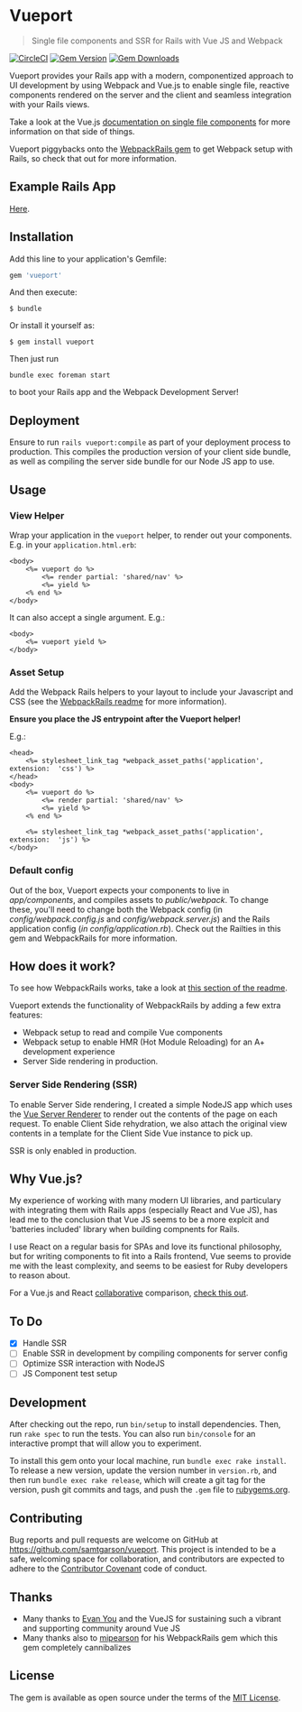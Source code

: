 # Vueport
>Single file components and SSR for Rails with Vue JS and Webpack

[![CircleCI](https://img.shields.io/circleci/project/github/samtgarson/vueport.svg)](https://circleci.com/gh/samtgarson/vueport) [![Gem Version](https://img.shields.io/gem/v/vueport.svg)](https://rubygems.org/gems/vueport) [![Gem Downloads](https://img.shields.io/gem/dt/vueport.svg)](https://rubygems.org/gems/vueport)

Vueport provides your Rails app with a modern, componentized approach to UI development by using Webpack and Vue.js to enable single file, reactive components rendered on the server and the client and seamless integration with your Rails views.

Take a look at the Vue.js [documentation on single file components](https://vuejs.org/guide/single-file-components.html) for more information on that side of things.

Vueport piggybacks onto the [WebpackRails gem](https://github.com/mipearson/webpack-rails) to get Webpack setup with Rails, so check that out for more information.

## Example Rails App

[Here](https://github.com/samtgarson/vueport-example).

## Installation

Add this line to your application's Gemfile:

```ruby
gem 'vueport'
```

And then execute:

    $ bundle

Or install it yourself as:

    $ gem install vueport

Then just run 

```
bundle exec foreman start
```

to boot your Rails app and the Webpack Development Server!

## Deployment

Ensure to run `rails vueport:compile` as part of your deployment process to production. This compiles the production version of your client side bundle, as well as compiling the server side bundle for our Node JS app to use.

## Usage

### View Helper

Wrap your application in the `vueport` helper, to render out your components. E.g. in your `application.html.erb`:

```erb
<body>
    <%= vueport do %>
        <%= render partial: 'shared/nav' %>
        <%= yield %>
    <% end %>
</body>
```

It can also accept a single argument. E.g.:

```erb
<body>
    <%= vueport yield %>
</body>
```

### Asset Setup

Add the Webpack Rails helpers to your layout to include your Javascript and CSS (see the [WebpackRails readme](https://github.com/mipearson/webpack-rails) for more information).

**Ensure you place the JS entrypoint after the Vueport helper!**

E.g.:

```erb
<head>
    <%= stylesheet_link_tag *webpack_asset_paths('application', extension:  'css') %>
</head>
<body>
    <%= vueport do %>
        <%= render partial: 'shared/nav' %>
        <%= yield %>
    <% end %>

    <%= stylesheet_link_tag *webpack_asset_paths('application', extension:  'js') %>
</body>
```

### Default config

Out of the box, Vueport expects your components to live in _app/components_, and compiles assets to _public/webpack_. To change these, you'll need to change both the Webpack config (in _config/webpack.config.js_ and _config/webpack.server.js_) and the Rails application config (_in config/application.rb_). Check out the Railties in this gem and WebpackRails for more information.

## How does it work?

To see how WebpackRails works, take a look at [this section of the readme](https://github.com/mipearson/webpack-rails#how-it-works).

Vueport extends the functionality of WebpackRails by adding a few extra features:

- Webpack setup to read and compile Vue components
- Webpack setup to enable HMR (Hot Module Reloading) for an A+ development experience
- Server Side rendering in production.

### Server Side Rendering (SSR)

To enable Server Side rendering, I created a simple NodeJS app which uses the [Vue Server Renderer](https://www.npmjs.com/package/vue-server-renderer) to render out the contents of the page on each request. To enable Client Side rehydration, we also attach the original view contents in a template for the Client Side Vue instance to pick up.

SSR is only enabled in production.

## Why Vue.js?

My experience of working with many modern UI libraries, and particulary with integrating them with Rails apps (especially React and Vue JS), has lead me to the conclusion that Vue JS seems to be a more explcit and 'batteries included' library when building compnents for Rails. 

I use React on a regular basis for SPAs and love its functional philosophy, but for writing components to fit into a Rails frontend, Vue seems to provide me with the least complexity, and seems to be easiest for Ruby developers to reason about.

For a Vue.js and React [collaborative](https://github.com/vuejs/vuejs.org/issues/364) comparison, [check this out](https://vuejs.org/guide/comparison.html).

## To Do

- [x] Handle SSR
- [ ] Enable SSR in development by compiling components for server config
- [ ] Optimize SSR interaction with NodeJS
- [ ] JS Component test setup

## Development

After checking out the repo, run `bin/setup` to install dependencies. Then, run `rake spec` to run the tests. You can also run `bin/console` for an interactive prompt that will allow you to experiment.

To install this gem onto your local machine, run `bundle exec rake install`. To release a new version, update the version number in `version.rb`, and then run `bundle exec rake release`, which will create a git tag for the version, push git commits and tags, and push the `.gem` file to [rubygems.org](https://rubygems.org).

## Contributing

Bug reports and pull requests are welcome on GitHub at https://github.com/samtgarson/vueport. This project is intended to be a safe, welcoming space for collaboration, and contributors are expected to adhere to the [Contributor Covenant](http://contributor-covenant.org) code of conduct.

## Thanks

- Many thanks to [Evan You](https://github.com/yyx990803) and the VueJS for sustaining such a vibrant and supporting community around Vue JS
- Many thanks also to [mipearson](https://github.com/mipearson) for his WebpackRails gem which this gem completely cannibalizes

## License

The gem is available as open source under the terms of the [MIT License](http://opensource.org/licenses/MIT).


